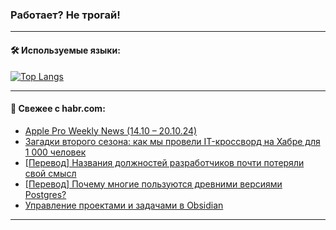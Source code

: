 ### Работает? Не трогай!

---
<!--
#### 🛠️ Technical stack:

![Java](https://img.shields.io/badge/Java-informational?logo=Oracle&style=flat&logoColor=white&color=FF4500)
![Kotlin](https://img.shields.io/badge/Kotlin-informational?logo=Kotlin&style=flat&logoColor=white&color=774D97)
![TS](https://img.shields.io/badge/TypeScript-informational?logo=typeScript&style=flat&logoColor=black&color=017acc)
![Python](https://img.shields.io/badge/Python-informational?logo=Python&style=flat&logoColor=black&color=ffdd54) <br>
![Spring](https://img.shields.io/badge/Spring-informational?logo=Spring&style=flat&logoColor=white&color=6DB33F) 
![SpringBoot](https://img.shields.io/badge/SpringBoot-informational?logo=SpringBoot&style=flat&logoColor=white&color=6DB33F)
![Nest](https://img.shields.io/badge/NestJS-informational?logo=NestJS&style=flat&logoColor=white&color=E0234E) 
![NodeJS](https://img.shields.io/badge/NodeJS-informational?logo=node.js&style=flat&logoColor=white&color=70A760)<br>
![PostgreSQL](https://img.shields.io/badge/PostgreSQL-informational?logo=PostgreSQL&style=flat&logoColor=white&color=DAA520)
![MongoDB](https://img.shields.io/badge/MongoDB-informational?logo=MongoDB&style=flat&logoColor=white&color=870000)
![Apache](https://img.shields.io/badge/Apache-informational?logo=apache&style=flat&logoColor=white&color=f74e28)

___ 
-->

#### 🛠️ Используемые языки:

[![Top Langs](https://github-readme-stats-u2qms2cxw-advtsettinggmailcoms-projects.vercel.app/api/top-langs/?username=zloylis&langs_count=10&hide_title=true&title_color=e6edf3&size_weight=0.5&count_weight=0.5&layout=compact&hide_progress=true&hide_border=true&theme=dracula)](https://github.com/zloylis)

<!---


####  :octocat:&nbsp;&nbsp; Статистика:

![GitHub stats](https://github-readme-stats-u2qms2cxw-advtsettinggmailcoms-projects.vercel.app/api?username=zloylis&show_icons=true&hide_border=true&theme=dracula&title_color=e6edf3&include_all_commits=true&count_private=true&hide_rank=false&hide_title=true&rank_icon=github)
-->
---

#### 💬 Свежее с habr.com:

<!-- BLOG-POST-LIST:START -->
- [Apple Pro Weekly News &lpar;14.10 – 20.10.24&rpar;](https://habr.com/ru/articles/852300/?utm_source=habrahabr&utm_medium=rss&utm_campaign=852300)
- [Загадки второго сезона: как мы провели IT-кроссворд на Хабре для 1 000 человек](https://habr.com/ru/companies/selectel/articles/852232/?utm_source=habrahabr&utm_medium=rss&utm_campaign=852232)
- [[Перевод] Названия должностей разработчиков почти потеряли свой смысл](https://habr.com/ru/articles/852272/?utm_source=habrahabr&utm_medium=rss&utm_campaign=852272)
- [[Перевод] Почему многие пользуются древними версиями Postgres?](https://habr.com/ru/companies/ruvds/articles/852266/?utm_source=habrahabr&utm_medium=rss&utm_campaign=852266)
- [Управление проектами и задачами в Obsidian](https://habr.com/ru/articles/852246/?utm_source=habrahabr&utm_medium=rss&utm_campaign=852246)
<!-- BLOG-POST-LIST:END -->

---
